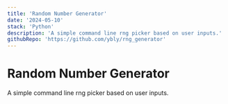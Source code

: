 ```yaml
---
title: 'Random Number Generator'
date: '2024-05-10'
stack: 'Python'
description: 'A simple command line rng picker based on user inputs.'
githubRepo: 'https://github.com/ybly/rng_generator'
---
```


# Random Number Generator

A simple command line rng picker based on user inputs.
